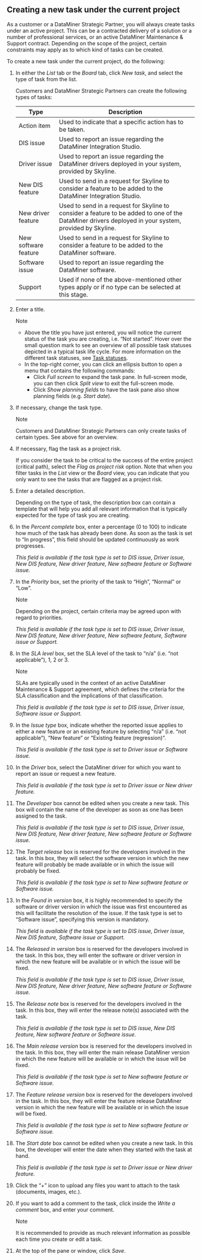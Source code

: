 ## Creating a new task under the current project

As a customer or a DataMiner Strategic Partner, you will always create tasks under an active project. This can be a contracted delivery of a solution or a number of professional services, or an active DataMiner Maintenance & Support contract. Depending on the scope of the project, certain constraints may apply as to which kind of tasks can be created.

To create a new task under the current project, do the following:

1. In either the *List* tab or the *Board* tab, click *New task*, and select the type of task from the list.

    Customers and DataMiner Strategic Partners can create the following types of tasks:

    | Type               | Description                                                                                                                                           |
    |----------------------|-------------------------------------------------------------------------------------------------------------------------------------------------------|
    | Action item          | Used to indicate that a specific action has to be taken.                                                                                              |
    | DIS issue            | Used to report an issue regarding the DataMiner Integration Studio.                                                                                   |
    | Driver issue         | Used to report an issue regarding the DataMiner drivers deployed in your system, provided by Skyline.                                                 |
    | New DIS feature      | Used to send in a request for Skyline to consider a feature to be added to the DataMiner Integration Studio.                                          |
    | New driver feature   | Used to send in a request for Skyline to consider a feature to be added to one of the DataMiner drivers deployed in your system, provided by Skyline. |
    | New software feature | Used to send in a request for Skyline to consider a feature to be added to the DataMiner software.                                                    |
    | Software issue       | Used to report an issue regarding the DataMiner software.                                                                                             |
    | Support              | Used if none of the above-mentioned other types apply or if no type can be selected at this stage.                                                    |

2. Enter a title.

    > [!NOTE]
    > - Above the title you have just entered, you will notice the current status of the task you are creating, i.e. “Not started”. Hover over the small question mark to see an overview of all possible task statuses depicted in a typical task life cycle. For more information on the different task statuses, see [Task statuses](Statuses.md#task-statuses).
    > - In the top-right corner, you can click an ellipsis button to open a menu that contains the following commands:
    >     - Click *Full screen* to expand the task pane. In full-screen mode, you can then click *Split view* to exit the full-screen mode.
    >     - Click *Show planning fields* to have the task pane also show planning fields (e.g. *Start date*).

3. If necessary, change the task type.

    > [!NOTE]
    > Customers and DataMiner Strategic Partners can only create tasks of certain types. See above for an overview.

4. If necessary, flag the task as a project risk.

    If you consider the task to be critical to the success of the entire project (critical path), select the *Flag as project risk* option. Note that when you filter tasks in the *List* view or the *Board* view, you can indicate that you only want to see the tasks that are flagged as a project risk.

5. Enter a detailed description.

    Depending on the type of task, the description box can contain a template that will help you add all relevant information that is typically expected for the type of task you are creating.

6. In the *Percent complete* box, enter a percentage (0 to 100) to indicate how much of the task has already been done. As soon as the task is set to “In progress”, this field should be updated continuously as work progresses.

    *This field is available if the task type is set to DIS issue, Driver issue, New DIS feature, New driver feature, New software feature or Software issue.*

7. In the *Priority* box, set the priority of the task to “High”, “Normal” or “Low”.

    > [!NOTE]
    > Depending on the project, certain criteria may be agreed upon with regard to priorities.

    *This field is available if the task type is set to DIS issue, Driver issue, New DIS feature, New driver feature, New software feature, Software issue or Support.*

8. In the *SLA level* box, set the SLA level of the task to “n/a” (i.e. “not applicable”), 1, 2 or 3.

    > [!NOTE]
    > SLAs are typically used in the context of an active DataMiner Maintenance & Support agreement, which defines the criteria for the SLA classification and the implications of that classification.

    *This field is available if the task type is set to DIS issue, Driver issue, Software issue or Support.*

9. In the *Issue type* box, indicate whether the reported issue applies to either a new feature or an existing feature by selecting “n/a” (i.e. “not applicable”), “New feature” or “Existing feature (regression)”.

    *This field is available if the task type is set to Driver issue or Software issue.*

10. In the *Driver* box, select the DataMiner driver for which you want to report an issue or request a new feature.

    *This field is available if the task type is set to Driver issue or New driver feature.*

11. The *Developer* box cannot be edited when you create a new task. This box will contain the name of the developer as soon as one has been assigned to the task.

    *This field is available if the task type is set to DIS issue, Driver issue, New DIS feature, New driver feature, New software feature or Software issue.*

12. The *Target release* box is reserved for the developers involved in the task. In this box, they will select the software version in which the new feature will probably be made available or in which the issue will probably be fixed.

    *This field is available if the task type is set to New software feature or Software issue.*

13. In the *Found in version* box, it is highly recommended to specify the software or driver version in which the issue was first encountered as this will facilitate the resolution of the issue. If the task type is set to “Software issue”, specifying this version is mandatory.

    *This field is available if the task type is set to DIS issue, Driver issue, New DIS feature, Software issue or Support.*

14. The *Released in version* box is reserved for the developers involved in the task. In this box, they will enter the software or driver version in which the new feature will be available or in which the issue will be fixed.

    *This field is available if the task type is set to DIS issue, Driver issue, New DIS feature, New driver feature, New software feature or Software issue.*

15. The *Release note* box is reserved for the developers involved in the task. In this box, they will enter the release note(s) associated with the task.

    *This field is available if the task type is set to DIS issue, New DIS feature, New software feature or Software issue.*

16. The *Main release version* box is reserved for the developers involved in the task. In this box, they will enter the main release DataMiner version in which the new feature will be available or in which the issue will be fixed.

    *This field is available if the task type is set to New software feature or Software issue.*

17. The *Feature release version* box is reserved for the developers involved in the task. In this box, they will enter the feature release DataMiner version in which the new feature will be available or in which the issue will be fixed.

    *This field is available if the task type is set to New software feature or Software issue.*

18. The *Start date* box cannot be edited when you create a new task. In this box, the developer will enter the date when they started with the task at hand.

    *This field is available if the task type is set to Driver issue or New driver feature.*

19. Click the “+” icon to upload any files you want to attach to the task (documents, images, etc.).

20. If you want to add a comment to the task, click inside the *Write a comment* box, and enter your comment.

    > [!NOTE]
    > It is recommended to provide as much relevant information as possible each time you create or edit a task.

21. At the top of the pane or window, click *Save*.
